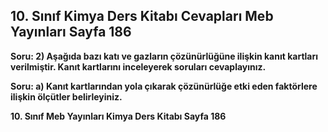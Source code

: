 ## 10. Sınıf Kimya Ders Kitabı Cevapları Meb Yayınları Sayfa 186

**Soru: 2) Aşağıda bazı katı ve gazların çözünürlüğüne ilişkin kanıt kartları verilmiştir. Kanıt kartlarını inceleyerek soruları cevaplayınız.**

**Soru: a) Kanıt kartlarından yola çıkarak çözünürlüğe etki eden faktörlere ilişkin ölçütler belirleyiniz.**

**10. Sınıf Meb Yayınları Kimya Ders Kitabı Sayfa 186**